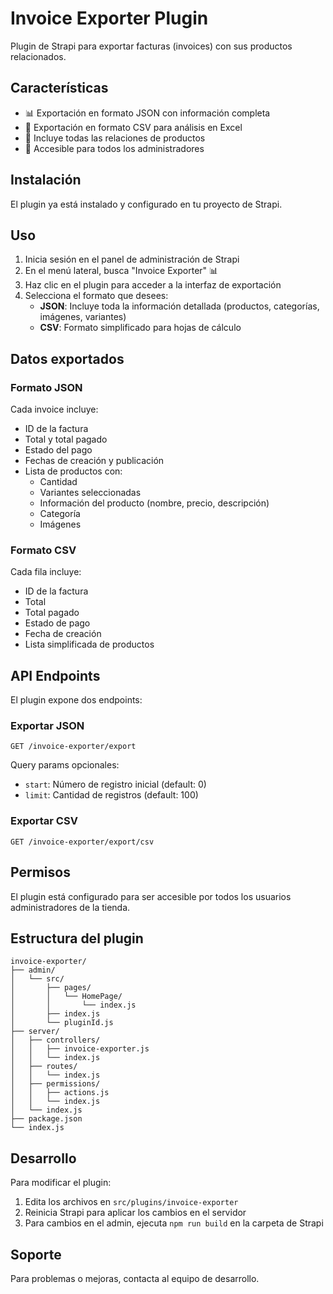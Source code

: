 # Invoice Exporter Plugin

Plugin de Strapi para exportar facturas (invoices) con sus productos relacionados.

## Características

- 📊 Exportación en formato JSON con información completa
- 📄 Exportación en formato CSV para análisis en Excel
- 🔗 Incluye todas las relaciones de productos
- 👥 Accesible para todos los administradores

## Instalación

El plugin ya está instalado y configurado en tu proyecto de Strapi.

## Uso

1. Inicia sesión en el panel de administración de Strapi
2. En el menú lateral, busca "Invoice Exporter" 📊
3. Haz clic en el plugin para acceder a la interfaz de exportación
4. Selecciona el formato que desees:
   - **JSON**: Incluye toda la información detallada (productos, categorías, imágenes, variantes)
   - **CSV**: Formato simplificado para hojas de cálculo

## Datos exportados

### Formato JSON
Cada invoice incluye:
- ID de la factura
- Total y total pagado
- Estado del pago
- Fechas de creación y publicación
- Lista de productos con:
  - Cantidad
  - Variantes seleccionadas
  - Información del producto (nombre, precio, descripción)
  - Categoría
  - Imágenes

### Formato CSV
Cada fila incluye:
- ID de la factura
- Total
- Total pagado
- Estado de pago
- Fecha de creación
- Lista simplificada de productos

## API Endpoints

El plugin expone dos endpoints:

### Exportar JSON
```
GET /invoice-exporter/export
```
Query params opcionales:
- `start`: Número de registro inicial (default: 0)
- `limit`: Cantidad de registros (default: 100)

### Exportar CSV
```
GET /invoice-exporter/export/csv
```

## Permisos

El plugin está configurado para ser accesible por todos los usuarios administradores de la tienda.

## Estructura del plugin

```
invoice-exporter/
├── admin/
│   └── src/
│       ├── pages/
│       │   └── HomePage/
│       │       └── index.js
│       ├── index.js
│       └── pluginId.js
├── server/
│   ├── controllers/
│   │   ├── invoice-exporter.js
│   │   └── index.js
│   ├── routes/
│   │   └── index.js
│   ├── permissions/
│   │   ├── actions.js
│   │   └── index.js
│   └── index.js
├── package.json
└── index.js
```

## Desarrollo

Para modificar el plugin:

1. Edita los archivos en `src/plugins/invoice-exporter`
2. Reinicia Strapi para aplicar los cambios en el servidor
3. Para cambios en el admin, ejecuta `npm run build` en la carpeta de Strapi

## Soporte

Para problemas o mejoras, contacta al equipo de desarrollo.
